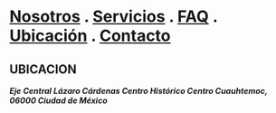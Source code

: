 
# [Nosotros](./nosotros.md) . [Servicios](./servicios.md) . [FAQ](FAQ.md) . [Ubicación](ubicacion.md) . [Contacto](./contacto.md)

## UBICACION

**_Eje Central Lázaro Cárdenas Centro Histórico Centro Cuauhtemoc, 06000 Ciudad de México_**
